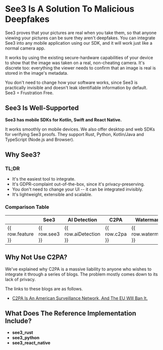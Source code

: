 <script setup>
const tableData = [
  {
    feature: 'Privacy-Preserving',
    see3: "Yes",
    aiDetection: "Yes",
    c2pa: "No",
    watermarking: "No"
  },
  {
    feature: 'Regulatory Compliant',
    see3: "Yes",
    aiDetection: 'Under Some Conditions',
    c2pa: 'Not When It Tracks Users',
    watermarking: "Doesn't Support Moderation"
  },
  {
    feature: 'Invisible to Users',
    see3: "Yes",
    aiDetection: 'Requires User Judgement',
    c2pa: 'Lacks Central Trust System',
    watermarking: 'A Little Better Than Detection Models'
  },
  {
    feature: 'Easy to Implement',
    see3: "Yes",
    aiDetection: "Yes",
    c2pa: 'Bad Tools',
    watermarking: 'So-So'
  },
  {
    feature: "Can't Be Faked",
    see3: "Yes",
    aiDetection: "No",
    c2pa: "Yes",
    watermarking: 'Harder to Fake'
  },
  {
    feature: 'Survives Harmless Edits',
    see3: 'Mostly',
    aiDetection: "Yes",
    c2pa: "No",
    watermarking: 'Mostly'
  },
  {
    feature: 'Supports Image Editors',
    see3: "Yes",
    aiDetection: "No",
    c2pa: "Yes",
    watermarking: "No"
  },
  {
    feature: 'Records Of Provenance Data',
    see3: "Yes",
    aiDetection: "No",
    c2pa: "Yes",
    watermarking: 'Possible'
  }
]

const getCellClass = (value) => {
  if (value === "Yes") return 'bg-green-200 dark:bg-green-800'
  if (value === "No") return 'bg-red-200 dark:bg-red-800'
  return 'bg-yellow-200 dark:bg-yellow-800'
}
</script>

# See3 Is A Solution To Malicious Deepfakes

See3 proves that your pictures are real when you take them, so that anyone viewing your pictures can be sure they aren't deepfakes. You can integrate See3 into any mobile application using our SDK, and it will work just like a normal camera app. 

It works by using the existing secure-hardware capabilities of your device to show that the image was taken on a real, non-cheating camera. It's discrete too: everything the viewer needs to confirm that an image is real is stored in the image's metadata.

You don't need to change how your software works, since See3 is practically invisible and doesn't leak identifiable information by default. See3 = Frustration Free.

## See3 Is Well-Supported

**See3 has mobile SDKs for Kotlin, Swift and React Native.**

It works smoothly on mobile devices. We also offer desktop and web SDKs for verifying See3 proofs. They support Rust, Python, Kotlin/Java and TypeScript (Node.js and Browser).

## Why See3?

### TL;DR

* It's the easiest tool to integrate.
* It's GDPR-complaint out-of-the-box, since it's privacy-preserving.
* You don't need to change your UI -- it can be integrated invisibly.
* It's lightweight, extensible and scalable.

### Comparison Table

<table class="table-auto w-full text-left border-collapse border border-gray-300 dark:border-gray-700">
  <thead>
    <tr>
      <th class="border border-gray-300 dark:border-gray-700 px-4 py-2 w-1/5"></th>
      <th class="border border-gray-300 dark:border-gray-700 px-4 py-2 w-1/5">See3</th>
      <th class="border border-gray-300 dark:border-gray-700 px-4 py-2 w-1/5">AI Detection</th>
      <th class="border border-gray-300 dark:border-gray-700 px-4 py-2 w-1/5">C2PA</th>
      <th class="border border-gray-300 dark:border-gray-700 px-4 py-2 w-1/5">Watermarking</th>
    </tr>
  </thead>
  <tbody>
    <tr v-for="row in tableData" :key="row.feature">
      <td class="border border-gray-300 dark:border-gray-700 px-4 py-2">{{ row.feature }}</td>
      <td :class="['border border-gray-300 dark:border-gray-700 px-4 py-2', getCellClass(row.see3)]">{{ row.see3 }}</td>
      <td :class="['border border-gray-300 dark:border-gray-700 px-4 py-2', getCellClass(row.aiDetection)]">{{ row.aiDetection }}</td>
      <td :class="['border border-gray-300 dark:border-gray-700 px-4 py-2', getCellClass(row.c2pa)]">{{ row.c2pa }}</td>
      <td :class="['border border-gray-300 dark:border-gray-700 px-4 py-2', getCellClass(row.watermarking)]">{{ row.watermarking }}</td>
    </tr>
  </tbody>
</table>

## Why Not Use C2PA?

We've explained why C2PA is a massive liability to anyone who wishes to integrate it through a series of blogs. The problem mostly comes down to its lack of privacy.

The links to these blogs are as follows.

- [C2PA Is An American Surveillance Network, And The EU WIll Ban It.](https://veracity-labs.medium.com/c2pa-is-an-american-surveillance-network-b523c5457cc3)

## What Does The Reference Implementation Include?

- **see3_rust**
- **see3_python**
- **see3_react_native**